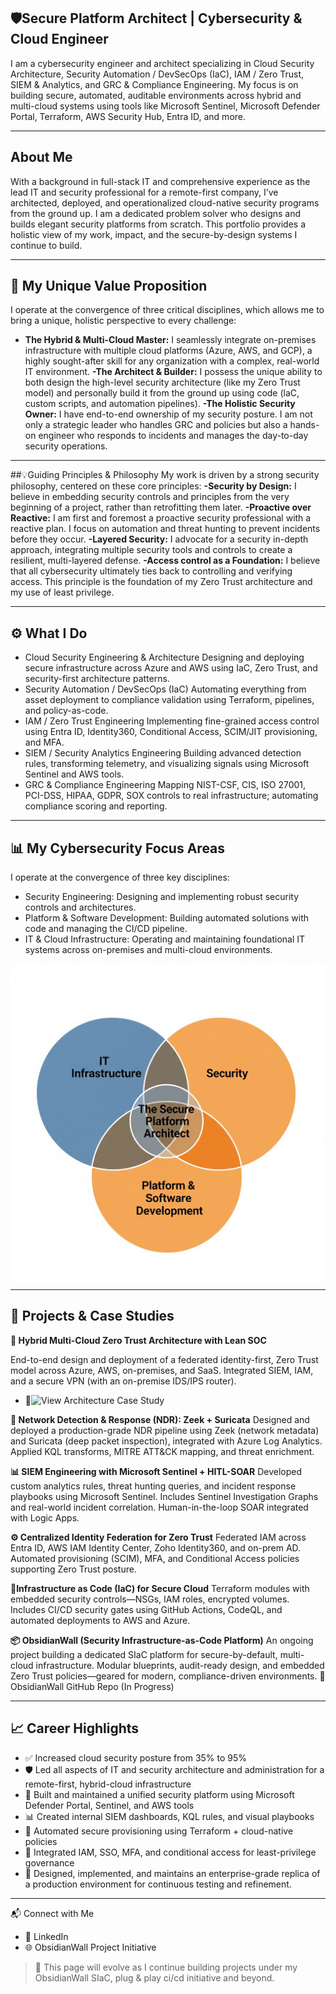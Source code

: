 
## 🛡️Secure Platform Architect | Cybersecurity & Cloud Engineer
I am a cybersecurity engineer and architect specializing in Cloud Security Architecture, Security Automation / DevSecOps (IaC), IAM / Zero Trust, SIEM & Analytics, and GRC & Compliance Engineering. My focus is on building secure, automated, auditable environments across hybrid and multi-cloud systems using tools like Microsoft Sentinel, Microsoft Defender Portal, Terraform, AWS Security Hub, Entra ID, and more.
___
## About Me
With a background in full-stack IT and comprehensive experience as the lead IT and security professional for a remote-first company, I’ve architected, deployed, and operationalized cloud-native security programs from the ground up. I am a dedicated problem solver who designs and builds elegant security platforms from scratch. This portfolio provides a holistic view of my work, impact, and the secure-by-design systems I continue to build.
___
## 🧭 My Unique Value Proposition
I operate at the convergence of three critical disciplines, which allows me to bring a unique, holistic perspective to every challenge:
- **The Hybrid & Multi-Cloud Master:** I seamlessly integrate on-premises infrastructure with multiple cloud platforms (Azure, AWS, and GCP), a highly sought-after skill for any organization with a complex, real-world IT environment.
**-The Architect & Builder:** I possess the unique ability to both design the high-level security architecture (like my Zero Trust model) and personally build it from the ground up using code (laC, custom scripts, and automation pipelines).
**-The Holistic Security Owner:** I have end-to-end ownership of my security posture. I am not only a strategic leader who handles GRC and policies but also a hands-on engineer who responds to incidents and manages the day-to-day security operations.
___
##💡Guiding Principles & Philosophy
My work is driven by a strong security philosophy, centered on these core principles:
**-Security by Design:** I believe in embedding security controls and principles from the very beginning of a project, rather than retrofitting them later.
**-Proactive over Reactive:** I am first and foremost a proactive security professional with a reactive plan. I focus on automation and threat hunting to prevent incidents before they occur.
**-Layered Security:** I advocate for a security in-depth approach, integrating multiple security tools and controls to create a resilient, multi-layered defense.
**-Access control as a Foundation:** I believe that all cybersecurity ultimately ties back to controlling and verifying access. This principle is the foundation of my Zero Trust architecture and my use of least privilege.

___
## ⚙️ What I Do
 * Cloud Security Engineering & Architecture
   Designing and deploying secure infrastructure across Azure and AWS using IaC, Zero Trust, and security-first architecture patterns.
 * Security Automation / DevSecOps (IaC)
   Automating everything from asset deployment to compliance validation using Terraform, pipelines, and policy-as-code.
 * IAM / Zero Trust Engineering
   Implementing fine-grained access control using Entra ID, Identity360, Conditional Access, SCIM/JIT provisioning, and MFA.
 * SIEM / Security Analytics Engineering
   Building advanced detection rules, transforming telemetry, and visualizing signals using Microsoft Sentinel and AWS tools.
 * GRC & Compliance Engineering
   Mapping NIST-CSF, CIS, ISO 27001, PCI-DSS, HIPAA, GDPR, SOX controls to real infrastructure; automating compliance scoring and reporting.
___
## 📊 My Cybersecurity Focus Areas
I operate at the convergence of three key disciplines:
 * Security Engineering: Designing and implementing robust security controls and architectures.
 * Platform & Software Development: Building automated solutions with code and managing the CI/CD pipeline.
 * IT & Cloud Infrastructure: Operating and maintaining foundational IT systems across on-premises and multi-cloud environments.

![Cybersecurity Specialization Venn Diagram](./assets/venn_diagram1.png)
___
## 🚧 Projects & Case Studies

**🧱 Hybrid Multi-Cloud Zero Trust Architecture with Lean SOC**

End-to-end design and deployment of a federated identity-first, Zero Trust model across Azure, AWS, on-premises, and SaaS. Integrated SIEM, IAM, and a secure VPN (with an on-premise IDS/IPS router).

 * 📎![View Architecture Case Study](https://github.com/Kxanx1538/hybrid-zero-trust-architecture)

**📡 Network Detection & Response (NDR): Zeek + Suricata**
Designed and deployed a production-grade NDR pipeline using Zeek (network metadata) and Suricata (deep packet inspection), integrated with Azure Log Analytics. Applied KQL transforms, MITRE ATT&CK mapping, and threat enrichment.

**📊 SIEM Engineering with Microsoft Sentinel + HITL-SOAR**
Developed custom analytics rules, threat hunting queries, and incident response playbooks using Microsoft Sentinel. Includes Sentinel Investigation Graphs and real-world incident correlation.
Human-in-the-loop SOAR integrated with Logic Apps.

**⚙️ Centralized Identity Federation for Zero Trust**
Federated IAM across Entra ID, AWS IAM Identity Center, Zoho Identity360, and on-prem AD. Automated provisioning (SCIM), MFA, and Conditional Access policies supporting Zero Trust posture.

**🧱Infrastructure as Code (IaC) for Secure Cloud**
Terraform modules with embedded security controls—NSGs, IAM roles, encrypted volumes. Includes CI/CD security gates using GitHub Actions, CodeQL, and automated deployments to AWS and Azure.

**📦 ObsidianWall (Security Infrastructure-as-Code Platform)**
An ongoing project building a dedicated SIaC platform for secure-by-default, multi-cloud infrastructure. Modular blueprints, audit-ready design, and embedded Zero Trust policies—geared for modern, compliance-driven environments.
🔗 ObsidianWall GitHub Repo (In Progress)
___

## 📈 Career Highlights
 * ✅ Increased cloud security posture from 35% to 95%
 * 🛡️ Led all aspects of IT and security architecture and administration for a remote-first, hybrid-cloud infrastructure
 * 📍 Built and maintained a unified security platform using Microsoft Defender Portal, Sentinel, and AWS tools
 * 📊 Created internal SIEM dashboards, KQL rules, and visual playbooks
 * 🔁 Automated secure provisioning using Terraform + cloud-native policies
 * 🔐 Integrated IAM, SSO, MFA, and conditional access for least-privilege governance
 * 🧪 Designed, implemented, and maintains an enterprise-grade replica of a production environment for continuous testing and refinement.
___
📬 Connect with Me
 * 🔗 LinkedIn
 * 🌐 ObsidianWall Project Initiative
> 🧭 This page will evolve as I continue building projects under my ObsidianWall SIaC, plug & play ci/cd initiative and beyond.
> 
